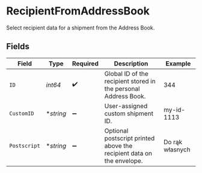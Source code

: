 # RecipientFromAddressBook

Select recipient data for a shipment from the Address Book.


## Fields

| Field                                                                 | Type                                                                  | Required                                                              | Description                                                           | Example                                                               |
| --------------------------------------------------------------------- | --------------------------------------------------------------------- | --------------------------------------------------------------------- | --------------------------------------------------------------------- | --------------------------------------------------------------------- |
| `ID`                                                                  | *int64*                                                               | :heavy_check_mark:                                                    | Global ID of the recipient stored in the personal Address Book.       | 344                                                                   |
| `CustomID`                                                            | **string*                                                             | :heavy_minus_sign:                                                    | User-assigned custom shipment ID.                                     | my-id-1113                                                            |
| `Postscript`                                                          | **string*                                                             | :heavy_minus_sign:                                                    | Optional postscript printed above the recipient data on the envelope. | Do rąk własnych                                                       |
